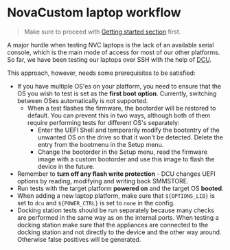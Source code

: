 # NovaCustom laptop workflow

> Make sure to proceed with [Getting started section](../README.md#getting-started)
first.

A major hurdle when testing NVC laptops is the lack of an available serial
console, which is the main mode of access for most of our other platforms.
So far, we have been testing our laptops over SSH with the help of
[DCU](https://github.com/Dasharo/dcu).

This approach, however, needs some prerequisites to be satisfied:

* If you have multiple OS'es on your platform, you need to ensure that the OS
  you wish to test is set as the **first boot option**. Currently, switching
  between OSes automatically is not supported.
    - When a test flashes the firmware, the bootorder will be restored to default.
  You can prevent this in two ways, although both of them require performing
  tests for different OS's separately:
        * Enter the UEFI Shell and temporarily modify the bootentry of the unwanted
    OS on the drive so that it won't be detected. Delete the entry from the
    bootmenu in the Setup menu.
        * Change the bootorder in the Setup menu, read the firmware image with a
    custom bootorder and use this image to flash the device in the future.
* Remember to **turn off any flash write protection** - DCU changes UEFI
  options by reading, modifying and writing back SMMSTORE.
* Run tests with the target platform **powered on** and the target OS
**booted**.
* When adding a new laptop platform, make sure that `${OPTIONS_LIB}` is set to
  `dcu` and `${POWER_CTRL}` is set to `none` in the config.
* Docking station tests should be run separately because many checks
  are performed in the same way as on the internal ports. When testing a docking
  station make sure that the appliances are connected to the docking station and
  not directly to the device and the other way around. Otherwise false positives
  will be generated.
